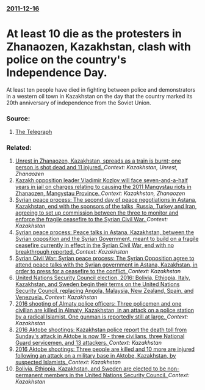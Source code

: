 ### [2011-12-16](/news/2011/12/16/index.md)

# At least 10 die as the protesters in Zhanaozen, Kazakhstan, clash with police on the country's Independence Day. 

At least ten people have died in fighting between police and demonstrators in a western oil town in Kazakhstan on the day that the country marked its 20th anniversary of independence from the Soviet Union.


### Source:

1. [The Telegraph](http://www.telegraph.co.uk/news/worldnews/asia/kazakhstan/8961356/Ten-die-in-fighting-between-police-and-demonstrators-in-Kazakhstan.html)

### Related:

1. [Unrest in Zhanaozen, Kazakhstan, spreads as a train is burnt; one person is shot dead and 11 injured. ](/news/2011/12/18/unrest-in-zhanaozen-kazakhstan-spreads-as-a-train-is-burnt-one-person-is-shot-dead-and-11-injured.md) _Context: Kazakhstan, Unrest, Zhanaozen_
2. [Kazakh opposition leader Vladimir Kozlov will face seven-and-a-half years in jail on charges relating to causing the 2011 Mangystau riots in Zhanaozen, Mangystau Province. ](/news/2012/11/20/kazakh-opposition-leader-vladimir-kozlov-will-face-seven-and-a-half-years-in-jail-on-charges-relating-to-causing-the-2011-mangystau-riots-in.md) _Context: Kazakhstan, Zhanaozen_
3. [Syrian peace process: The second day of peace negotiations in Astana, Kazakhstan, end with the sponsors of the talks, Russia, Turkey and Iran, agreeing to set up commission between the three to monitor and enforce the fragile ceasefire to the Syrian Civil War. ](/news/2017/01/24/syrian-peace-process-the-second-day-of-peace-negotiations-in-astana-kazakhstan-end-with-the-sponsors-of-the-talks-russia-turkey-and-ira.md) _Context: Kazakhstan_
4. [Syrian peace process: Peace talks in Astana, Kazakhstan, between the Syrian opposition and the Syrian Government, meant to build on a fragile ceasefire currently in effect in the Syrian Civil War, end with no breakthrough reported. ](/news/2017/01/23/syrian-peace-process-peace-talks-in-astana-kazakhstan-between-the-syrian-opposition-and-the-syrian-government-meant-to-build-on-a-fragil.md) _Context: Kazakhstan_
5. [Syrian Civil War: Syrian peace process: The Syrian Opposition agree to attend peace talks with the Syrian government in Astana, Kazakhstan, in order to press for a ceasefire to the conflict. ](/news/2017/01/16/syrian-civil-war-syrian-peace-process-the-syrian-opposition-agree-to-attend-peace-talks-with-the-syrian-government-in-astana-kazakhstan.md) _Context: Kazakhstan_
6. [United Nations Security Council election, 2016: Bolivia, Ethiopia, Italy, Kazakhstan, and Sweden begin their terms on the United Nations Security Council, replacing Angola, Malaysia, New Zealand, Spain, and Venezuela. ](/news/2017/01/1/united-nations-security-council-election-2016-bolivia-ethiopia-italy-kazakhstan-and-sweden-begin-their-terms-on-the-united-nations-sec.md) _Context: Kazakhstan_
7. [2016 shooting of Almaty police officers: Three policemen and one civilian are killed in Almaty, Kazakhstan, in an attack on a police station by a radical Islamist. One gunman is reportedly still at large. ](/news/2016/07/18/2016-shooting-of-almaty-police-officers-three-policemen-and-one-civilian-are-killed-in-almaty-kazakhstan-in-an-attack-on-a-police-station.md) _Context: Kazakhstan_
8. [2016 Aktobe shootings: Kazakhstan police report the death toll from Sunday's attack in Aktobe is now 19&nbsp;- three civilians, three National Guard servicemen, and 13 attackers. ](/news/2016/06/7/2016-aktobe-shootings-kazakhstan-police-report-the-death-toll-from-sunday-s-attack-in-aktobe-is-now-19-nbsp-three-civilians-three-nati.md) _Context: Kazakhstan_
9. [ 2016 Aktobe shootings: Three people are killed and 10 more are injured following an attack on a military base in Aktobe, Kazakhstan, by suspected Islamists. ](/news/2016/06/5/2016-aktobe-shootings-three-people-are-killed-and-10-more-are-injured-following-an-attack-on-a-military-base-in-aktobe-kazakhstan-by-sus.md) _Context: Kazakhstan_
10. [Bolivia, Ethiopia, Kazakhstan, and Sweden are elected to be non-permanent members in the United Nations Security Council. ](/news/2016/06/28/bolivia-ethiopia-kazakhstan-and-sweden-are-elected-to-be-non-permanent-members-in-the-united-nations-security-council.md) _Context: Kazakhstan_
